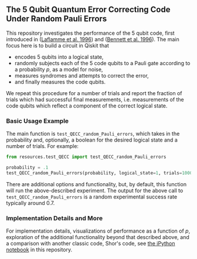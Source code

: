 ## The 5 Qubit Quantum Error Correcting Code Under Random Pauli Errors
This repository investigates the performance of the 5 qubit code, first introduced in ([Laflamme et al. 1996](https://arxiv.org/abs/quant-ph/9602019)) and ([Bennett et al. 1996](https://arxiv.org/abs/quant-ph/9604024)). The main focus here is to build a circuit in Qiskit that 
- encodes 5 qubits into a logical state,
- randomly subjects each of the 5 code qubits to a Pauli gate according to a probability $p$, as a model for noise,
- measures syndromes and attempts to correct the error,
- and finally measures the code qubits.
  
We repeat this procedure for a number of trials and report the fraction of trials which had successful final measurements, i.e. measurements of the code qubits which reflect a component of the correct logical state.

### Basic Usage Example
The main function is `test_QECC_random_Pauli_errors`, which takes in the probability and, optionally, a boolean for the desired logical state and a number of trials. For example:

```python
from resources.test_QECC import test_QECC_random_Pauli_errors

probability = .1
test_QECC_random_Pauli_errors(probability, logical_state=1, trials=10000)
```

There are additional options and functionality, but, by default, this function will run the above-described experiment. The output for the above call to `test_QECC_random_Pauli_errors` is a random experimental success rate typically around $0.7$.

### Implementation Details and More
For implementation details, visualizations of performance as a function of $p$, exploration of the additional functionality beyond that described above, and a comparison with another classic code, Shor's code, see [the iPython notebook](https://github.com/avijka/5-Qubit_QECC_Under_Pauli_Errors/blob/main/5-Qubit_QECC_Under_Pauli_Errors.ipynb) in this repository.
